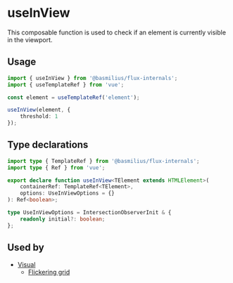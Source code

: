# useInView

This composable function is used to check if an element is currently visible in the viewport.

## Usage

```ts
import { useInView } from '@basmilius/flux-internals';
import { useTemplateRef } from 'vue';

const element = useTemplateRef('element');

useInView(element, {
    threshold: 1
});
```

## Type declarations

```ts
import type { TemplateRef } from '@basmilius/flux-internals';
import type { Ref } from 'vue';

export declare function useInView<TElement extends HTMLElement>(
    containerRef: TemplateRef<TElement>,
    options: UseInViewOptions = {}
): Ref<boolean>;

type UseInViewOptions = IntersectionObserverInit & {
    readonly initial?: boolean;
};
```

## Used by

- [Visual](../../guide/components/visual)
    - [Flickering grid](../../guide/components/visual/flickering-grid)
